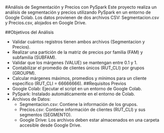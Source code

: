 #Análisis de Segmentación y Precios con PySpark
Este proyecto realiza un análisis de segmentación y precios utilizando PySpark en un entorno de Google Colab. Los datos provienen de dos archivos CSV: Segmentacion.csv y Precios.csv, alojados en Google Drive.

##Objetivos del Análisis
- Validar cuántos registros tienen ambos archivos (Segmentacion y Precios).
- Realizar una partición de la matriz de precios por familia (FAM) y subfamilia (SUBFAM).
- Validar que los márgenes (VALUE) se mantengan entre 0.1 y 1.
- Contabilizar el promedio de clientes únicos (RUT_CLI) por grupos (GROUPM).
- Calcular márgenes máximos, promedios y mínimos para un cliente específico (RUT_CLI = 66666666).
##Requisitos Previos
- Google Colab: Ejecutar el script en un entorno de Google Colab.
- PySpark: Instalado automáticamente en el entorno de Colab.
- Archivos de Datos:
  - Segmentacion.csv: Contiene la información de los grupos.
  - Precios.csv: Contiene información de clientes (RUT_CLI) y sus segmentos (SEGMENTO).
  - Google Drive: Los archivos deben estar almacenados en una carpeta accesible desde Google Drive.
